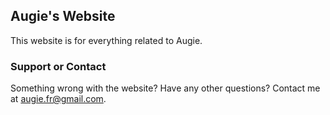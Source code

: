 ## Augie's Website

This website is for everything related to Augie.

### Support or Contact

Something wrong with the website? Have any other questions? Contact me at augie.fr@gmail.com.
